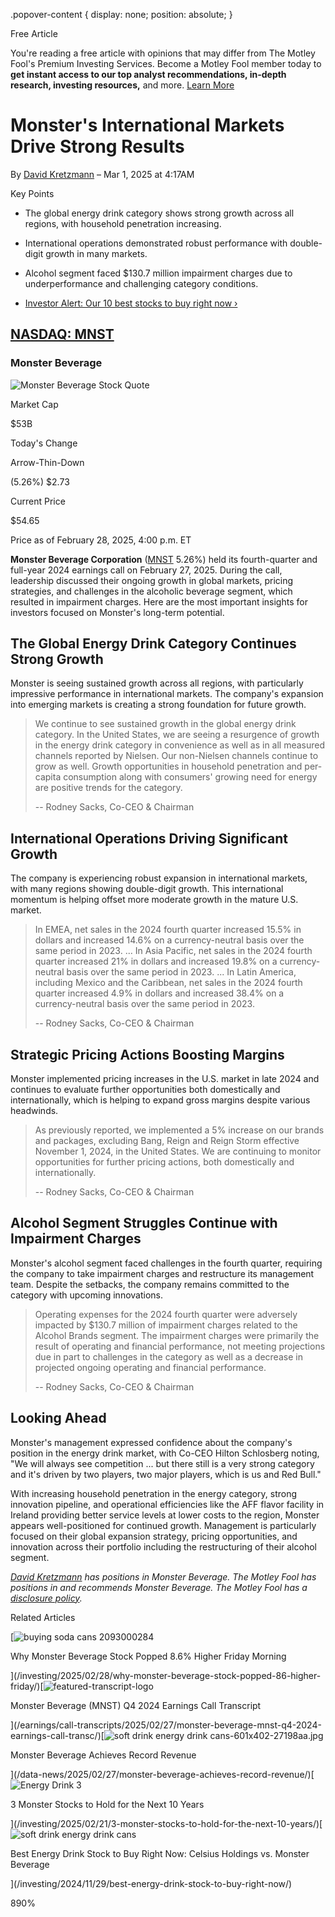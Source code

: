 .popover-content { display: none; position: absolute; }

Free Article[](#)

You're reading a free article with opinions that may differ from The Motley Fool's Premium Investing Services. Become a Motley Fool member today to **get instant access to our top analyst recommendations, in-depth research, investing resources,** and more. [Learn More](https://www.fool.com/mms/mark/op-free-tbox-art)

Monster's International Markets Drive Strong Results
====================================================

By [David Kretzmann](/author/7893/) – Mar 1, 2025 at 4:17AM

Key Points

*   The global energy drink category shows strong growth across all regions, with household penetration increasing.
    
*   International operations demonstrated robust performance with double-digit growth in many markets.
    
*   Alcohol segment faced $130.7 million impairment charges due to underperformance and challenging category conditions.
    
*   [Investor Alert: Our 10 best stocks to buy right now ›](https://www.fool.com/mms/mark/e-sa-nonbbn-kp?aid=10969&source=isaedikp0000035)
    

[NASDAQ: MNST](/quote/nasdaq/mnst/)
-----------------------------------

### Monster Beverage

![Monster Beverage Stock Quote](https://g.foolcdn.com/art/companylogos/mark/MNST.png)

Market Cap

$53B

Today's Change

Arrow-Thin-Down

(5.26%) $2.73

Current Price

$54.65

Price as of February 28, 2025, 4:00 p.m. ET

**Monster Beverage Corporation** ([MNST](/quote/nasdaq/mnst/) 5.26%) held its fourth-quarter and full-year 2024 earnings call on February 27, 2025. During the call, leadership discussed their ongoing growth in global markets, pricing strategies, and challenges in the alcoholic beverage segment, which resulted in impairment charges. Here are the most important insights for investors focused on Monster's long-term potential.

The Global Energy Drink Category Continues Strong Growth
--------------------------------------------------------

Monster is seeing sustained growth across all regions, with particularly impressive performance in international markets. The company's expansion into emerging markets is creating a strong foundation for future growth.

> We continue to see sustained growth in the global energy drink category. In the United States, we are seeing a resurgence of growth in the energy drink category in convenience as well as in all measured channels reported by Nielsen. Our non-Nielsen channels continue to grow as well. Growth opportunities in household penetration and per-capita consumption along with consumers' growing need for energy are positive trends for the category.
> 
> \-- Rodney Sacks, Co-CEO & Chairman

International Operations Driving Significant Growth
---------------------------------------------------

The company is experiencing robust expansion in international markets, with many regions showing double-digit growth. This international momentum is helping offset more moderate growth in the mature U.S. market.

> In EMEA, net sales in the 2024 fourth quarter increased 15.5% in dollars and increased 14.6% on a currency-neutral basis over the same period in 2023. ... In Asia Pacific, net sales in the 2024 fourth quarter increased 21% in dollars and increased 19.8% on a currency-neutral basis over the same period in 2023. ... In Latin America, including Mexico and the Caribbean, net sales in the 2024 fourth quarter increased 4.9% in dollars and increased 38.4% on a currency-neutral basis over the same period in 2023.
> 
> \-- Rodney Sacks, Co-CEO & Chairman

Strategic Pricing Actions Boosting Margins
------------------------------------------

Monster implemented pricing increases in the U.S. market in late 2024 and continues to evaluate further opportunities both domestically and internationally, which is helping to expand gross margins despite various headwinds.

> As previously reported, we implemented a 5% increase on our brands and packages, excluding Bang, Reign and Reign Storm effective November 1, 2024, in the United States. We are continuing to monitor opportunities for further pricing actions, both domestically and internationally.
> 
> \-- Rodney Sacks, Co-CEO & Chairman

Alcohol Segment Struggles Continue with Impairment Charges
----------------------------------------------------------

Monster's alcohol segment faced challenges in the fourth quarter, requiring the company to take impairment charges and restructure its management team. Despite the setbacks, the company remains committed to the category with upcoming innovations.

> Operating expenses for the 2024 fourth quarter were adversely impacted by $130.7 million of impairment charges related to the Alcohol Brands segment. The impairment charges were primarily the result of operating and financial performance, not meeting projections due in part to challenges in the category as well as a decrease in projected ongoing operating and financial performance.
> 
> \-- Rodney Sacks, Co-CEO & Chairman

Looking Ahead
-------------

Monster's management expressed confidence about the company's position in the energy drink market, with Co-CEO Hilton Schlosberg noting, "We will always see competition ... but there still is a very strong category and it's driven by two players, two major players, which is us and Red Bull."

With increasing household penetration in the energy category, strong innovation pipeline, and operational efficiencies like the AFF flavor facility in Ireland providing better service levels at lower costs to the region, Monster appears well-positioned for continued growth. Management is particularly focused on their global expansion strategy, pricing opportunities, and innovation across their portfolio including the restructuring of their alcohol segment.

_[David Kretzmann](https://www.fool.com/author/7893/) has positions in Monster Beverage. The Motley Fool has positions in and recommends Monster Beverage. The Motley Fool has a [disclosure policy](https://www.fool.com/legal/fool-disclosure-policy/)._

Related Articles

[![buying soda cans 2093000284](https://g.foolcdn.com/image/?url=https%3A%2F%2Fg.foolcdn.com%2Feditorial%2Fimages%2F809479%2Fbuying-soda-cans-2093000284.jpg&op=resize&w=92&h=52)

Why Monster Beverage Stock Popped 8.6% Higher Friday Morning

](/investing/2025/02/28/why-monster-beverage-stock-popped-86-higher-friday/)[![featured-transcript-logo](https://g.foolcdn.com/image/?url=https%3A%2F%2Fg.foolcdn.com%2Feditorial%2Fimages%2F1%2Ffeatured-transcript-logo-template-2023-01-12.jpg&op=resize&w=92&h=52)

Monster Beverage (MNST) Q4 2024 Earnings Call Transcript

](/earnings/call-transcripts/2025/02/27/monster-beverage-mnst-q4-2024-earnings-call-transc/)[![soft drink energy drink cans-601x402-27198aa.jpg](https://g.foolcdn.com/image/?url=https%3A%2F%2Fcdn.content.foolcdn.com%2Fimages%2F1umn9qeh%2Fproduction%2Fc615addf0a71d8f85c1f30f09679177eeb03c189-601x402.jpg&op=resize&w=92&h=52)

Monster Beverage Achieves Record Revenue

](/data-news/2025/02/27/monster-beverage-achieves-record-revenue/)[![Energy Drink 3](https://g.foolcdn.com/image/?url=https%3A%2F%2Fg.foolcdn.com%2Feditorial%2Fimages%2F807919%2Fenergy-drink-3.jpg&op=resize&w=92&h=52)

3 Monster Stocks to Hold for the Next 10 Years

](/investing/2025/02/21/3-monster-stocks-to-hold-for-the-next-10-years/)[![soft drink energy drink cans](https://g.foolcdn.com/image/?url=https%3A%2F%2Fg.foolcdn.com%2Feditorial%2Fimages%2F799334%2Fsoft-drink-energy-drink-cans.jpg&op=resize&w=92&h=52)

Best Energy Drink Stock to Buy Right Now: Celsius Holdings vs. Monster Beverage

](/investing/2024/11/29/best-energy-drink-stock-to-buy-right-now/)

890%
